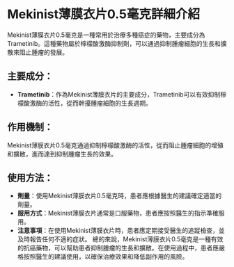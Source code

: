 # Mekinist薄膜衣片0.5毫克詳細介紹
Mekinist薄膜衣片0.5毫克是一種常用於治療多種癌症的藥物，主要成分為Trametinib。這種藥物屬於檸檬酸激酶抑制劑，可以通過抑制腫瘤細胞的生長和擴散來阻止腫瘤的發展。
## 主要成分：
- **Trametinib**：作為Mekinist薄膜衣片的主要成分，Trametinib可以有效抑制檸檬酸激酶的活性，從而幹擾腫瘤細胞的生長週期。
## 作用機制：
Mekinist薄膜衣片0.5毫克通過抑制檸檬酸激酶的活性，從而阻止腫瘤細胞的增殖和擴散，進而達到抑制腫瘤生長的效果。
## 使用方法：
- **劑量**：使用Mekinist薄膜衣片0.5毫克時，患者應根據醫生的建議確定適當的劑量。
- **服用方式**：Mekinist薄膜衣片通常是口服藥物，患者應按照醫生的指示準確服用。
- **注意事項**：在使用Mekinist薄膜衣片時，患者應定期接受醫生的追蹤檢查，並及時報告任何不適的症狀。
總的來說，Mekinist薄膜衣片0.5毫克是一種有效的抗癌藥物，可以幫助患者抑制腫瘤的生長和擴散。在使用過程中，患者應嚴格按照醫生的建議使用，以確保治療效果和降低副作用的風險。
